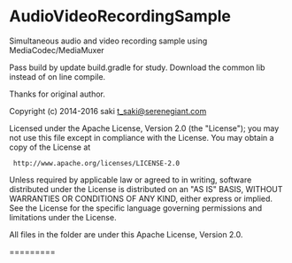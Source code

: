 AudioVideoRecordingSample
=========================

Simultaneous audio and video recording sample using MediaCodec/MediaMuxer

Pass build by update build.gradle for study. Download the common lib instead of on line compile.

Thanks for original author.

Copyright (c) 2014-2016 saki t_saki@serenegiant.com

 Licensed under the Apache License, Version 2.0 (the "License");
 you may not use this file except in compliance with the License.
 You may obtain a copy of the License at

     http://www.apache.org/licenses/LICENSE-2.0

 Unless required by applicable law or agreed to in writing, software
 distributed under the License is distributed on an "AS IS" BASIS,
 WITHOUT WARRANTIES OR CONDITIONS OF ANY KIND, either express or implied.
 See the License for the specific language governing permissions and
 limitations under the License.

All files in the folder are under this Apache License, Version 2.0.

=========
